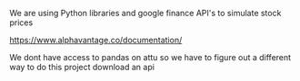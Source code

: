 We are using Python libraries and google finance API's to simulate stock prices 

https://www.alphavantage.co/documentation/

We dont have access to pandas on attu so we have to figure out a different way to do this project download an api